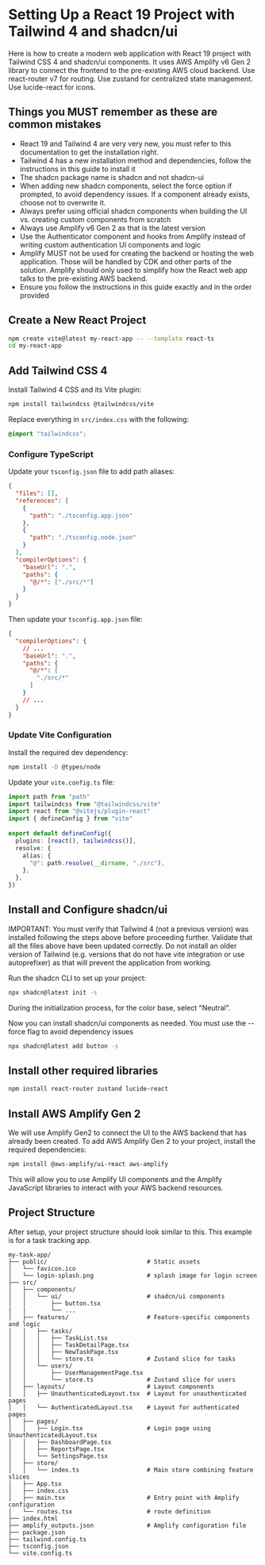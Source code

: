 # Setting Up a React 19 Project with Tailwind 4 and shadcn/ui

Here is how to create a modern web application with React 19 project with Tailwind CSS 4 and shadcn/ui components. It uses AWS Amplify v6 Gen 2 library to connect the frontend to the pre-existing AWS cloud backend. Use react-router v7 for routing. Use zustand for centralized state management. Use lucide-react for icons.

## Things you MUST remember as these are common mistakes

- React 19 and Tailwind 4 are very very new, you must refer to this documentation to get the installation right.
- Tailwind 4 has a new installation method and dependencies, follow the instructions in this guide to install it
- The shadcn package name is shadcn and not shadcn-ui
- When adding new shadcn components, select the force option if prompted, to avoid dependency issues. If a component already exists, choose not to overwrite it.
- Always prefer using official shadcn components when building the UI vs. creating custom components from scratch
- Always use Amplify v6 Gen 2 as that is the latest version
- Use the Authenticator component and hooks from Amplify instead of writing custom authentication UI components and logic
- Amplify MUST not be used for creating the backend or hosting the web application. Those will be handled by CDK and other parts of the solution. Amplify should only used to simplify how the React web app talks to the pre-existing AWS backend. 
- Ensure you follow the instructions in this guide exactly and in the order provided

## Create a New React Project

```bash
npm create vite@latest my-react-app -- --template react-ts
cd my-react-app
```

## Add Tailwind CSS 4

Install Tailwind 4 CSS and its Vite plugin:

```bash
npm install tailwindcss @tailwindcss/vite
```

Replace everything in `src/index.css` with the following:

```css
@import "tailwindcss";
```

### Configure TypeScript

Update your `tsconfig.json` file to add path aliases:

```json
{
  "files": [],
  "references": [
    {
      "path": "./tsconfig.app.json"
    },
    {
      "path": "./tsconfig.node.json"
    }
  ],
  "compilerOptions": {
    "baseUrl": ".",
    "paths": {
      "@/*": ["./src/*"]
    }
  }
}
```

Then update your `tsconfig.app.json` file:

```json
{
  "compilerOptions": {
    // ...
    "baseUrl": ".",
    "paths": {
      "@/*": [
        "./src/*"
      ]
    }
    // ...
  }
}
```

### Update Vite Configuration

Install the required dev dependency:

```bash
npm install -D @types/node
```

Update your `vite.config.ts` file:

```typescript
import path from "path"
import tailwindcss from "@tailwindcss/vite"
import react from "@vitejs/plugin-react"
import { defineConfig } from "vite"
 
export default defineConfig({
  plugins: [react(), tailwindcss()],
  resolve: {
    alias: {
      "@": path.resolve(__dirname, "./src"),
    },
  },
})
```

## Install and Configure shadcn/ui

IMPORTANT: You must verify that Tailwind 4 (not a previous version) was installed following the steps above before proceeding further. Validate that all the files above have been updated correctly. Do not install an older version of Tailwind (e.g. versions that do not have vite integration or use autoprefixer) as that will prevent the application from working.

Run the shadcn CLI to set up your project:

```bash
npx shadcn@latest init -s
```

During the initialization process, for the color base, select "Neutral".

Now you can install shadcn/ui components as needed. You must use the --force flag to avoid dependency issues

```bash
npx shadcn@latest add button -s
```

## Install other required libraries

```bash
npm install react-router zustand lucide-react
```

## Install AWS Amplify Gen 2

We will use Amplify Gen2 to connect the UI to the AWS backend that has already been created. To add AWS Amplify Gen 2 to your project, install the required dependencies:

```bash
npm install @aws-amplify/ui-react aws-amplify
```

This will allow you to use Amplify UI components and the Amplify JavaScript libraries to interact with your AWS backend resources.


## Project Structure

After setup, your project structure should look similar to this. This example is for a task tracking app.

```
my-task-app/
├── public/                            # Static assets
│   └── favicon.ico
│   └── login-splash.png               # splash image for login screen 
├── src/                               
│   ├── components/                    
│   │   └── ui/                        # shadcn/ui components
│   │       ├── button.tsx
|   |       └── ...
│   ├── features/                      # Feature-specific components and logic
│   │   ├── tasks/
│   │   │   ├── TaskList.tsx
│   │   │   ├── TaskDetailPage.tsx
│   │   │   ├── NewTaskPage.tsx
│   │   │   └── store.ts               # Zustand slice for tasks
│   │   └── users/
│   │       ├── UserManagementPage.tsx
│   │       └── store.ts               # Zustand slice for users
│   ├── layouts/                       # Layout components
│   │   ├── UnauthenticatedLayout.tsx  # Layout for unauthenticated pages
│   │   └── AuthenticatedLayout.tsx    # Layout for authenticated pages
│   ├── pages/                         
│   │   ├── Login.tsx                  # Login page using UnauthenticatedLayout.tsx
│   │   ├── DashboardPage.tsx
│   │   ├── ReportsPage.tsx
│   │   └── SettingsPage.tsx
│   ├── store/                         
│   │   └── index.ts                   # Main store combining feature slices
│   ├── App.tsx                        
│   ├── index.css                      
│   ├── main.tsx                       # Entry point with Amplify configuration
│   └── routes.tsx                     # route definition
├── index.html         
├── amplify_outputs.json               # Amplify configuration file
├── package.json                       
├── tailwind.config.ts             
├── tsconfig.json                    
└── vite.config.ts                 

```



